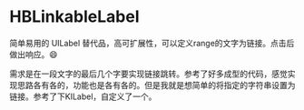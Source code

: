 # HBLinkableLabel

简单易用的 UILabel 替代品，高可扩展性，可以定义range的文字为链接。点击后做出响应。😄

需求是在一段文字的最后几个字要实现链接跳转。参考了好多成型的代码，感觉实现思路各有各的，功能也是各有各的。但是我就是想简单的将指定的字符串设置为链接。参考了下KILabel，自定义了一个。
